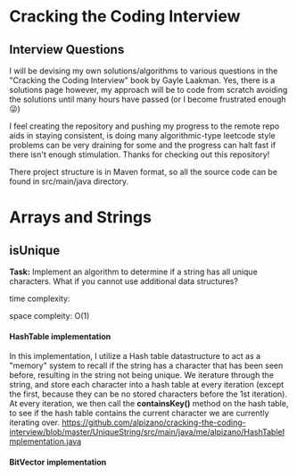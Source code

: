 # Cracking the Coding Interview
## Interview Questions
I will be devising my own solutions/algorithms to various questions in the "Cracking the Coding Interview" book by Gayle Laakman. Yes, there is a solutions page however, my approach will be to code from scratch avoiding the solutions until many hours have passed (or I become frustrated enough :stuck_out_tongue_winking_eye:)

I feel creating the repository and pushing my progress to the remote repo aids in staying consistent, is doing many algorithmic-type leetcode style problems can be very draining for some and the progress can halt fast if there isn't enough stimulation. Thanks for checking out this repository!

There project structure is in Maven format, so all the source code can be found in src/main/java directory.

# Arrays and Strings
## isUnique
**Task:** Implement an algorithm to determine if a string has all unique characters. What if you cannot use additional data structures?

time complexity:

space compleity: O(1)

#### HashTable implementation
In this implementation, I utilize a Hash table datastructure to act as a "memory" system to recall if the string has a character that has been seen before, resulting in the string not being unique. We iterature through the string, and store each character into a hash table at every iteration (except the first, because they can be no stored characters before the 1st iteration). At every iteration, we then call the **containsKey()**  method on the hash table, to see if the hash table contains the current character we are currently iterating over.
https://github.com/alpizano/cracking-the-coding-interview/blob/master/UniqueString/src/main/java/me/alpizano/HashTableImplementation.java

#### BitVector implementation
